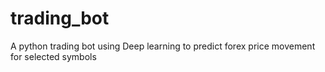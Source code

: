 # trading_bot
A python trading bot using Deep learning to predict forex price movement for selected symbols 

# 
